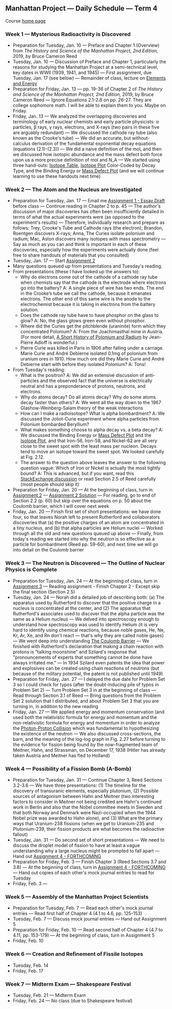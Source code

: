 ## Manhattan Project &mdash; Daily Schedule &mdash; Term 4

Course [home page](./)

### Week 1 &mdash; Mysterious Radioactivity is Discovered

* Preparation for Tuesday, Jan. 10 &mdash; Preface and Chapter 1 (Overview) from *The History and Science of the Manhattan Project, 2nd Edition,* 2019, by Bruce Cameron Reed
* Tuesday, Jan. 10 &mdash; Discussion of Preface and Chapter 1, particularly the reasons for studying the Manhattan Project at a semi-technical level, key dates in WWII (1939, 1941, and 1945) &mdash; First assignment, due Tuesday, Jan. 17 (see below) &mdash; Remainder of class, lecture on [Elements and Energy](./resources/elements_and_energy.html)
* Preparation for Friday, Jan. 13 &mdash; pp. 19-36 of Chapter 2 of *The History and Science of the Manhattan Project, 2nd Edition,* 2019, by Bruce Cameron Reed &mdash; Ignore Equations 2.1-2.8 on pp. 26-27. They are college sophomore math. I will be able to explain them to you. Maybe on Friday.
* Friday, Jan. 13 &mdash; We analyzed the overlapping discoveries and terminology of early nuclear chemists and early particle physicists: &alpha; particles, &beta; rays, &gamma; rays, electrons, and X-rays (two pairs in these five are arguably redundant) &mdash; We discussed the cathode ray tube (also known as the Crooke's tube) &mdash; We did an accurate, but without-calculus derivation of the fundamental exponential decay equations (equations (2.1)-(2.3)) &mdash; We did a naive definition of the mol, and then we discussed how isotopic abundance and the mass defect both force upon us a more precise definition of mol and N\_A &mdash; We started using three hand-outs: [Isotope Table](./resources/IsotopeTable.pdf), [Isotope Plot](./resources/IsotopePlot.pdf) Color-Coded by Decay Type, and the Binding Energy or [Mass Defect Plot](./resources/MassDefecctPlot.pdf) (and we will continue learning to use these handouts next time)

### Week 2 &mdash; The Atom and the Nucleus are Investigated

* Preparation for Tuesday, Jan. 17 &mdash; Email me [Assignment 1 - Essay Draft](./assignments/Assignment01.pdf) before class &mdash; Continue reading in Chapter 2 to p. 45 &mdash; The author's discussion of major discoveries has often been insufficiently detailed in terms of what the actual experiments were (as opposed to the experiment's results) &mdash; Therefore, individually research and prepare as follows: Trey, Crooke's Tube and Cathode rays (the electron); Brandon, Roentgen discovers X-rays; Anna, The Curies isolate polonium and radium; Mac, Aston discovers many isotopes with mass spectrometry &mdash; Say as much as you can and think is important in each of these discoveries, especially how the experiments were actually done (feel free to share handouts of materials that you consulted)
* Tuesday, Jan. 17 &mdash; Start [Assignment 2](./assignments/Assignment02.pdf)
* Many questions queued up from presentations and Tuesday's reading.
* From presentations (these I have looked up the answers to):
  * Why do electrons come out of the cathode of a cathode ray tube when chemists say that the cathode is the electrode where electrons go into the battery? A: A single piece of wire has two ends. The end in the Crooke’s tube we call the cathode, because it emanates electrons. The other end of this same wire is the anode to the electrochemist because it is taking in electrons from the battery solution.
  * Does the cathode ray tube have to have phosphor on the glass to glow? A: No, the glass glows green even without phosphor.
  * Where did the Curies get the pitchblende (uraninite) form which they concentrated Polonium? A: From the Joachimasthal mine in Austria. (For more detail, [A Short History of Polonium and Radium](./resources/PoloniumAndRadium.pdf) by Jean-Pierre Adloff is wonderful.)
  * Pierre Curie was killed in Paris in 1906 after falling under a carriage. Marie Curie and Andr&eacute; Debierne isolated 0.1mg of polonium from uranium ores in 1910. How much ore did they Marie Curie and Andr&eacute; Debierne start with before they isolated Polonium? A: Tons!
* From Tuesday's reading:
  * What is the positron? A: We did an extensive discussion of anti-particles and the observed fact that the universe is electrically neutral and has a preponderance of protons, neutrons, and electrons.
  * Why do atoms decay? Do all atoms decay? Why do some atoms decay faster than others? A: We went all the way down to the 1967 Glashow-Weinberg-Salam theory of the weak interactions
  * How can I make a radioisotope? What is alpha bombardment? A: We discussed the Joliot-Curie experiment where alpha particles from Polonium bombarded Beryllium?
  * What makes something choose to alpha decay vs. a beta decay? A: We discussed the Binding Energy or [Mass Defect Plot](./resources/MassDefecctPlot.pdf) and the [Isotope Plot](./resources/IsotopePlot.pdf), and that Iron-56, Iron-58, and Nickel-62 are all very close to the sweet spot with the least mass per nucleon. Decays tend to move an isotope toward the sweet spot. We looked carefully at Fig. 2.12.
  * The answer to the question above leaves the answer to the following question vague: Which of Iron or Nickel is actually the most tightly bound? A: This is advanced, but if you want, read this [StackExchange discussion](./resources/IronOrNickel.png) or read Section 2.5 of Reed carefully (most people should skip it)
* Preparation for Friday, Jan. 20 &mdash; At the beginning of class, turn in [Assignment 2](./assignments/Assignment02.pdf) &mdash; [Assignment 2 Solution](./assignments/Assignment02-Solution.pdf) &mdash; For reading, go to end of Section 2.2 (p. 60) but skip over the equations on p. 50 about the Coulomb barrier, which I will cover next week
* Friday, Jan. 20 &mdash; Finish first set of short presentations: we have done four, so that leaves Norah left to present Rutherford and collaborators discoveries that (a) the positive charges of an atom are concentrated in a tiny nucleus, and (b) that alpha particles are Helium nuclei &mdash; Worked through all the old and new questions queued up above &mdash; Finally, from today's reading we started into why the neutron is so effective as a particle for bombardment (Reed pp. 59-60), and next time we will go into detail on the Coulomb barrier

### Week 3 &mdash; The Neutron is Discovered &mdash; The Outline of Nuclear Physics is Complete

* Preparation for Tuesday, Jan. 24 &mdash; At the beginning of class, turn in [Assignment 3](./assignments/Assignment03.pdf) &mdash; Reading assignment - Finish Chapter 2 - Except skip the final section (Section 2.5)
* Tuesday, Jan. 24 &mdash; Norah did a detailed job of describing both: (a) The apparatus used by Rutherford to discover that the positive charge in a nucleus is concentrated at the center, and (2) The apparatus that Rutherford's associates used to discover that the alpha particle was the same as a Helium nucleus &mdash; We delved into spectroscopy enough to understand how spectroscopy was used to identify Helium (it is very hard to identify using chemical reactions, because noble gases, He, Ne, Kr, Ar, Xe, and Rn don't react &mdash; that's why they are called noble gases) &mdash; We went deep into understanding [The Coulomb Barrier](./resources/TheCoulombBarrier.pdf) &mdash; We finished with Rutherford's declaration that making a chain reaction with protons is "talking moonshine" and Szilard's response that "pronouncements of experts that something cannot be done have always irritated me." &mdash; In 1934 Szilard even patents the idea that power and explosives can be created using chain reactions of neutrons (but because of the military potential, the patent is not published until 1949)
* Preparation for Friday, Jan. 27 &mdash; I delayed the due date for Problem Set 3 so I could check for typos (after the doubt-inducing pile of typos in Problem Set 2) &mdash; Turn Problem Set 3 in at the beginning of class &mdash; Read through Section 3.1 of Reed &mdash; Bring questions from the Problem Set 2 solution that I distributed, and about Problem Set 3 that you are turning in, in addition to the new reading
* Friday, Jan. 27 &mdash; We applied energy and momentum conservation (and used both the relativistic formula for energy and momentum and the non-relativistic formula for energy and momentum in order to analyze the [Photon-Proton Collision](./resources/PhotonProtonCollision.pdf) which was fundamental to hypothesizing the existence of the neutron &mdash; We also discussed cross-sections, the barn, and the meaning of the log-log graph in Fig. 2.27 before turning to the evidence for fission being found by the now-fragmented team of Meitner, Hahn, and Strassman, on December 17, 1938 (Hitler has already taken Austria and Meitner has fled to Holland)

### Week 4 &mdash; Possibility of a Fission Bomb (A-Bomb)

* Preparation for Tuesday, Jan. 31 &mdash; Continue Chapter 3, Reed Sections 3.2-3.6 &mdash; We have three presentations: (1) The timeline for the discovery of transuranic elements, especially plutonium, (2) Possible sources of antagonism between Hahn and Meitner (two interesting factors to consider in Meitner not being credited are Hahn's continued work in Berlin and also that the Nobel committee meets in Sweden and that both Norway and Denmark were Nazi-occupied when the 1944 Nobel prize was awarded to Hahn alone), and (3) What are the primary ways that Uranium-238 fissions (when we get to Uranium-235 and Plutonium-239, their fission products are what becomes the radioactive fallout)
* Tuesday, Jan. 31 &mdash; Do second set of short presentations &mdash; We need to discuss the droplet model of fission to have at least a vague understanding why a large nucleus might be prompted to fall apart &mdash; Hand out [Assignment 4 - FORTHCOMING]()
* Preparation for Friday, Feb. 3 &mdash; Finish Chapter 3 (Reed Sections 3.7 and 3.8) &mdash; At the beginning of class, turn in [Assignment 4 - FORTHCOMING]() &mdash; Hand out copies of each other's mock journal entries to read for Tuesday
* Friday, Feb. 3 &mdash;

### Week 5 &mdash; Assembly of the Manhattan Project Scientists

* Preparation for Tuesday, Feb. 7 &mdash; Read each other's mock journal entries &mdash; Read first half of Chapter 4 (4.1 to 4.6, pp. 125-153)
* Tuesday, Feb. 7 &mdash; Discuss mock journal entries &mdash; Hand out Assignment 5
* Preparation for Friday, Feb. 10 &mdash; Read second half of Chapter 4 (4.7 to 4.11, pp. 153-179) &mdash; At the beginning of class, turn in Assignment 5
* Friday, Feb. 10

### Week 6 &mdash; Creation and Refinement of Fissile Isotopes

* Tuesday, Feb. 14
* Friday, Feb. 17

### Week 7 &mdash; Midterm Exam &mdash; Shakespeare Festival

* Tuesday, Feb. 21 &mdash; Midterm Exam
* Friday, Feb. 24 &mdash; No class (due to Shakespeare festival)